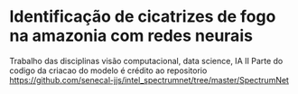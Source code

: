 # Identificação de cicatrizes de fogo na amazonia com redes neurais

Trabalho das disciplinas visão computacional, data science, IA II
Parte do codigo da criacao do modelo é crédito ao repositorio https://github.com/senecal-jjs/intel_spectrumnet/tree/master/SpectrumNet
